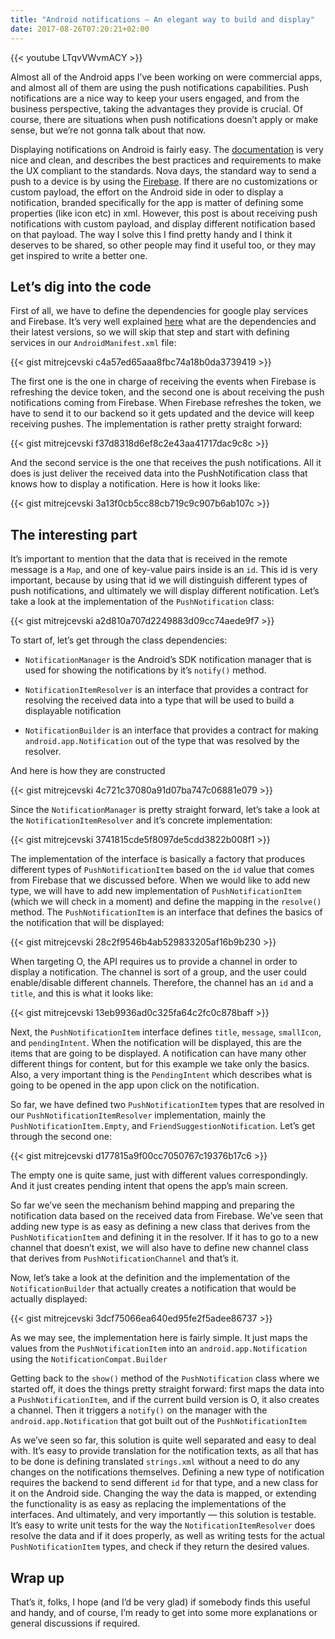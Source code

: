 ```yaml
---
title: "Android notifications — An elegant way to build and display"
date: 2017-08-26T07:20:21+02:00
---
```


{{< youtube LTqvVWvmACY >}}

Almost all of the Android apps I’ve been working on were commercial apps, and almost all of them are using the push notifications capabilities. Push notifications are a nice way to keep your users engaged, and from the business perspective, taking the advantages they provide is crucial. Of course, there are situations when push notifications doesn’t apply or make sense, but we’re not gonna talk about that now.

Displaying notifications on Android is fairly easy. The [documentation](https://developer.android.com/guide/topics/ui/notifiers/notifications.html) is very nice and clean, and describes the best practices and requirements to make the UX compliant to the standards. Nova days, the standard way to send a push to a device is by using the [Firebase](https://firebase.google.com/). If there are no customizations or custom payload, the effort on the Android side in oder to display a notification, branded specifically for the app is matter of defining some properties (like icon etc) in xml. However, this post is about receiving push notifications with custom payload, and display different notification based on that payload. The way I solve this I find pretty handy and I think it deserves to be shared, so other people may find it useful too, or they may get inspired to write a better one.

## Let’s dig into the code
First of all, we have to define the dependencies for google play services and Firebase. It’s very well explained [here](https://firebase.google.com/docs/cloud-messaging/android/client) what are the dependencies and their latest versions, so we will skip that step and start with defining services in our `AndroidManifest.xml` file:

{{< gist mitrejcevski c4a57ed65aaa8fbc74a18b0da3739419 >}}

The first one is the one in charge of receiving the events when Firebase is refreshing the device token, and the second one is about receiving the push notifications coming from Firebase. When Firebase refreshes the token, we have to send it to our backend so it gets updated and the device will keep receiving pushes. The implementation is rather pretty straight forward:

{{< gist mitrejcevski f37d8318d6ef8c2e43aa41717dac9c8c >}}

And the second service is the one that receives the push notifications. All it does is just deliver the received data into the PushNotification class that knows how to display a notification. Here is how it looks like:

{{< gist mitrejcevski 3a13f0cb5cc88cb719c9c907b6ab107c >}}

## The interesting part
It’s important to mention that the data that is received in the remote message is a `Map`, and one of key-value pairs inside is an `id`. This id is very important, because by using that id we will distinguish different types of push notifications, and ultimately we will display different notification. Let’s take a look at the implementation of the `PushNotification` class:

{{< gist mitrejcevski a2d810a707d2249883d09cc74aede9f7 >}}

To start of, let’s get through the class dependencies:

 - `NotificationManager` is the Android’s SDK notification manager that is used for showing the notifications by it’s `notify()` method.

 - `NotificationItemResolver` is an interface that provides a contract for resolving the received data into a type that will be used to build a displayable notification

 - `NotificationBuilder` is an interface that provides a contract for making `android.app.Notification` out of the type that was resolved by the resolver.

And here is how they are constructed

{{< gist mitrejcevski 4c721c37080a91d07ba747c06881e079 >}}

Since the `NotificationManager` is pretty straight forward, let’s take a look at the `NotificationItemResolver` and it’s concrete implementation:

{{< gist mitrejcevski 3741815cde5f8097de5cdd3822b008f1 >}}

The implementation of the interface is basically a factory that produces different types of `PushNotificationItem` based on the `id` value that comes from Firebase that we discussed before. When we would like to add new type, we will have to add new implementation of `PushNotificationItem` (which we will check in a moment) and define the mapping in the `resolve()` method. The `PushNotificationItem` is an interface that defines the basics of the notification that will be displayed:

{{< gist mitrejcevski 28c2f9546b4ab529833205af16b9b230 >}}

When targeting O, the API requires us to provide a channel in order to display a notification. The channel is sort of a group, and the user could enable/disable different channels. Therefore, the channel has an `id` and a `title`, and this is what it looks like:

{{< gist mitrejcevski 13eb9936ad0c325fa64c2fc0c878baff >}}

Next, the `PushNotificationItem` interface defines `title`, `message`, `smallIcon`, and `pendingIntent`. When the notification will be displayed, this are the items that are going to be displayed. A notification can have many other different things for content, but for this example we take only the basics. Also, a very important thing is the `PendingIntent` which describes what is going to be opened in the app upon click on the notification.

So far, we have defined two `PushNotificationItem` types that are resolved in our `PushNotificationItemResolver` implementation, mainly the `PushNotificationItem.Empty`, and `FriendSuggestionNotification`. Let’s get through the second one:

{{< gist mitrejcevski d177815a9f00cc7050767c19376b17c6 >}}

The empty one is quite same, just with different values correspondingly. And it just creates pending intent that opens the app’s main screen.

So far we’ve seen the mechanism behind mapping and preparing the notification data based on the received data from Firebase. We’ve seen that adding new type is as easy as defining a new class that derives from the `PushNotificationItem` and defining it in the resolver. If it has to go to a new channel that doesn’t exist, we will also have to define new channel class that derives from `PushNotificationChannel` and that’s it.

Now, let’s take a look at the definition and the implementation of the `NotificationBuilder` that actually creates a notification that would be actually displayed:

{{< gist mitrejcevski 3dcf75066ea640ed95fe2f5adee86737 >}}

As we may see, the implementation here is fairly simple. It just maps the values from the `PushNotificationItem` into an `android.app.Notification` using the `NotificationCompat.Builder`

Getting back to the `show()` method of the `PushNotification` class where we started off, it does the things pretty straight forward: first maps the data into a `PushNotificationItem`, and if the current build version is O, it also creates a channel. Then it triggers a `notify()` on the manager with the `android.app.Notification` that got built out of the `PushNotificationItem`

As we’ve seen so far, this solution is quite well separated and easy to deal with. It’s easy to provide translation for the notification texts, as all that has to be done is defining translated `strings.xml` without a need to do any changes on the notifications themselves. Defining a new type of notification requires the backend to send different `id` for that type, and a new class for it on the Android side. Changing the way the data is mapped, or extending the functionality is as easy as replacing the implementations of the interfaces. And ultimately, and very importantly — this solution is testable. It’s easy to write unit tests for the way the `NotificationItemResolver` does resolve the data and if it does properly, as well as writing tests for the actual `PushNotificationItem` types, and check if they return the desired values.

## Wrap up
That’s it, folks, I hope (and I’d be very glad) if somebody finds this useful and handy, and of course, I’m ready to get into some more explanations or general discussions if required.
